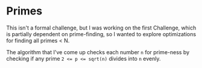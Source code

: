 # Primes

This isn't a formal challenge, but I was working on the first Challenge, which is partially dependent on prime-finding,
so I wanted to explore optimizations for finding all primes < N.

The algorithm that I've come up checks each number `n` for prime-ness by checking if any prime `2 <= p <= sqrt(n)` divides into `n` evenly.
